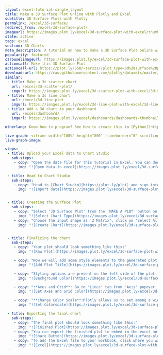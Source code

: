 ```yaml
---
layout: excel-tutorial-single_layout
title: Make a 3D Surface Plot Online with Plotly and Excel
subtitle: 3D Surface Plots with Plotly
permalink: /excel/3d-surface/
redirect_from: /excel/3d-surface-plot/
imageurl: https://images.plot.ly/excel/3d-surface-plot-with-excel/thumb-surface-plot-with-excel.png
state: active
tags: excel
section: 3D Charts
meta_description: A tutorial on how to make a 3D Surface Plot online with Excel.
popularity: featured
carouselimageurl: https://images.plot.ly/excel/3d-surface-plot-with-excel/thumb-surface-plot-with-excel.png
actioncall: Make this 3D Surface Plot
actioncall-url: https://plot.ly/550/~tarzzz/?plot_type=3d%20surface%20plot
download-url: https://raw.githubusercontent.com/plotly/datasets/master/volcano.csv
similar:
 - title: Make a 3d scatter chart
   url: /excel/3d-scatter-plot/
   imgurl: https://images.plot.ly/excel/3d-scatter-plot-with-excel/3d-scatter-thumb.png
 - title: Make a 3d line chart
   url: /excel/3d-line-plot
   imgurl: https://images.plot.ly/excel/3d-line-plot-with-excel/3d-line-plot-with-excel-thumb.png
 - title: Add a 3d chart to your dashboard
   url: /excel/dashboard/
   imgurl: https://images.plot.ly/excel/dashboards/dashboards-thumbnail.png

otherlang: Know how to program? See how to create this in [Python](https://plot.ly/python/3d-surface-plots/) or [R](https://plot.ly/r/3d-surface-plots/).

live-graph: <iframe width="100%" height="800" frameborder="0" scrolling="no" src="https://plot.ly/~tarzzz/380.embed"></iframe>
live-graph-image:

steps:
 - title: Upload your Excel data to Chart Studio
   sub-steps:
    - copy: "Open the data file for this tutorial in Excel. You can download the file here in [CSV format](https://raw.githubusercontent.com/plotly/datasets/master/volcano.csv)"
      img: "![Open data in excel](https://images.plot.ly/excel/3d-surface-plot-with-excel/open-data-in-excel.png)"

 - title: Head to Chart Studio
   sub-steps:
    - copy: "Head to [Chart Studio](https://plot.ly/plot) and sign into your free Chart Studio account. Go to 'Import', click 'Upload a file', then choose your Excel file to upload. Your Excel file will now open in Chart Studio. For more about Chart Studio, see [this tutorial](/add-data-to-the-plotly-grid/)"
      img: "![Import data](https://images.plot.ly/excel/3d-surface-plot-with-excel/import-data-3d-surface-plot.png)"


 - title: Creating the Surface Plot
   sub-steps:
    - copy: "Select '3D Surface Plot' from the `MAKE A PLOT` button on menu bar."
      img: "![Select Chart Type](https://images.plot.ly/excel/3d-surface-plot-with-excel/select-surface-plot-from-menu.png)"
    - copy: "Choose the input shape as 'Z Matrix', click on 'Select All Columns Button'. With these options enabled,  click the plot button to create the chart"
      img: "![Create Chart](https://images.plot.ly/excel/3d-surface-plot-with-excel/create-chart.png)"


 - title: Finalizing the chart
   sub-steps:
    - copy: "Your plot should look something like this:"
      img: "![Raw Plot](https://images.plot.ly/excel/3d-surface-plot-with-excel/raw-plot.png)"

    - copy: "Now we will add some style elements to the generated plot. First, let's give it a name. We can add a title by clicking on the text box just above the plot:"
      img: "![Add Plot Title](https://images.plot.ly/excel/3d-surface-plot-with-excel/give-plot-title.png)"

    - copy: "Styling options are present on the left side of the plot. To set the background color, (1) Click on the 'Axis' selector on the toolbar, (2) Click on the 'Lines' tab from the pop-up, (3) Set 'Background' to 'On', and (4) Select background color from the color pallete."
      img: "![Background Color](https://images.plot.ly/excel/3d-surface-plot-with-excel/set-background.png)"

    - copy: "**Axes and Grid**: Go to 'Lines' tab from 'Axis' popover. (1) Set Grid Lines to 'On' and select white color from pop-up, (2) Set Zero Lines to 'On' and select white color from pop-up"
      img: "![Set Axes and Grid Color](https://images.plot.ly/excel/3d-surface-plot-with-excel/set-axis-color.png)"

    - copy: "**Change Color Scale**:Plotly allows us to set among a wide range of colorscales.To change the color scale of a plot, (1) Click on the 'Traces' popover from the toolbar, (2) Click on 'Style' tab from the pop-up, (3) Turn Auto Color to 'Off', and set one of the color-scales."
      img: "![Set Colorscale](https://images.plot.ly/excel/3d-surface-plot-with-excel/set-colorscale.png)"

 - title: Exporting the final chart
   sub-steps:
    - copy: "The final plot should look something like this:"
      img: "![Finished Plot](https://images.plot.ly/excel/3d-surface-plot-with-excel/3d-surface-plot-with-excel-final.png)"
    - copy: "You can export the finished plot to embed in the excel notebook. We also recommend adding the Plotly link to the excel for easy access to the interactive version. To get the link to the chart, click on the 'Share' button. To export the chart, as an image, click on 'EXPORT' button on the toolbar."
      img: "![Share Button](https://images.plot.ly/excel/3d-surface-plot-with-excel/export-3d-surface-chart.png)"
    - copy: "To add the Excel file to your workbook, click where you want to insert the picture inside Excel. On the INSERT tab inside Excel, click PICTURE. Locate the Plotly graph image that you downloaded and then double-click it:"
      img: "![Excel](https://images.plot.ly/excel/3d-surface-plot-with-excel/excel-3d-surface-plot.png)"
---
```

